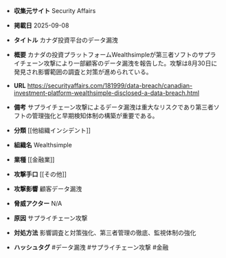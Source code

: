 - **収集元サイト**
Security Affairs

- **掲載日**
2025-09-08

- **タイトル**
カナダ投資平台のデータ漏洩

- **概要**
カナダの投資プラットフォームWealthsimpleが第三者ソフトのサプライチェーン攻撃により一部顧客のデータ漏洩を報告した。攻撃は8月30日に発見され影響範囲の調査と対策が進められている。

- **URL**
https://securityaffairs.com/181999/data-breach/canadian-investment-platform-wealthsimple-disclosed-a-data-breach.html

- **備考**
サプライチェーン攻撃によるデータ漏洩は重大なリスクであり第三者ソフトの管理強化と早期検知体制の構築が重要である。

- **分類**
[[他組織インシデント]]

- **組織名**
Wealthsimple

- **業種**
[[金融業]]

- **攻撃手口**
[[その他]]

- **攻撃影響**
顧客データ漏洩

- **脅威アクター**
N/A

- **原因**
サプライチェーン攻撃

- **対処方法**
影響調査と対策強化、第三者管理の徹底、監視体制の強化

- **ハッシュタグ**
#データ漏洩 #サプライチェーン攻撃 #金融
